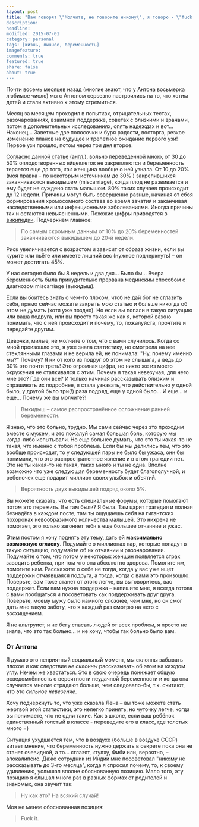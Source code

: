 ```yaml
---
layout: post
title: "Вам говорят \"Молчите, не говорите никому\", я говорю - \"fuck it!\"
description: 
headline: 
modified: 2015-07-01
category: personal
tags: [жизнь, личное, беременность]
imagefeature:
comments: true
featured: true
share: false
about: true
---
```


Почти восемь месяцев назад (многие знают, что у Антона восьмерка любимое число) мы с Антоном серьезно настроились на то, что хотим детей и стали активно к этому стремиться. 

Месяц за месяцем проходил в попытках, отрицательных тестах, разочарованиях, взаимной поддержке, советах с близкими и врачами, потом в дополнительных исследованиях, опять надеждах и вот... Наконец... Заветные две полосочки и буря радости, восторга, резкое изменение планов на будущее и трепетное ожидание первого узи! Первое узи прошло, потом через три дня второе. 


[Согласно данной статье (англ.)](http://www.babycenter.com/0_understanding-miscarriage_252.bc#articlesection1), вольно переведенной мною, от 30 до 50% оплодотворенных яйцеклеток не закрепляются и беременность теряется еще до того, как женщина вообще о ней узнала. От 10 до 20% (моя правка - по некоторым источникам до 30% ) закрепившихся заканчиваются выкидышем (miscarriage), когда плод не развивается и ему будет не суждено стать малышом. 80% таких случаев происходит до 12 недели.
Причины могут быть совершенно разные, начиная от сбоя формирования хромосомного состава во время зачатия и заканчивая наследственными или инфекционными заболеваниями. Иногда причины так и остаются невыясненными. Похожие цифры приводятся в [википедии](https://ru.wikipedia.org/wiki/%D0%92%D1%8B%D0%BA%D0%B8%D0%B4%D1%8B%D1%88). Подчеркнём главное:

>По самым скромным данным от 10% до 20% беременностей заканчиваются выкидышем до 20-й недели. 


Риск увеличивается с возрастом и зависит от образа жизни, если вы курите или пьёте или имеете лишний вес (нужное подчеркнуть) – он может достигать 45%.

У нас сегодня было бы 8 недель и два дня... Было бы... Вчера беременность была принудительно прервана мединским способом с диагнозом miscarriage (выкидыш).

Если вы боитесь знать о чем-то плохом, чтоб не дай бог не сглазить себя, прямо сейчас можете закрыть мою статью и больше никогда об этом не думать (хотя уже поздно). Но если _вы_ попали в такую ситуацию или ваша подруга, или вы просто такая же как я, которой важно понимать, что с ней происходит и почему, то, пожалуйста, прочтите и передайте другим. 

Девочки, милые, не молчите о том, что с вами случилось. Когда со мной произошло это, я уже знала статистику, но смотрела на нее стеклянными глазами и не верила ей, не понимала: "Ну, почему именно мы?"
Почему? Я ни от кого из подруг об этом не слышала, а ведь до 30% это почти треть! Это огромная цифра, но никто же из моего окружения не сталкивался с этим. Почему я такая невезучая, для чего мне это? Где они все?
И только начиная рассказывать близким и спрашивать их подробнее, я стала узнавать, что действительно у одной было, у другой было три(!) раза подряд, еще у одной было... И еще... и еще...
Почему же вы молчите?! 

>Выкидыш – самое распространённое осложнение ранней беременности.

Я знаю, что это больно, трудно. Мы сами сейчас через это проходим вместе с мужем, и это пожалуй самая большая боль, которую мы когда-либо испытывали. Но еще больнее думать, что это ты какая-то не такая, что именно с тобой проблема. Если бы мы делились тем, что это вообще происходит, то у следующей пары не было бы ужаса, они бы понимали, что это распространенное явление и в этом трагедии нет. Это не ты какая-то не такая, таких много и ты не одна. Вполне возможно что уже следующая беременность будет благополучной, и ребеночек еще подарит миллион своих улыбок и объятий.

>Вероятность двух выкидышей подряд около 5%.

Вы можете сказать, что есть специальные форумы, которые помогают потом это пережить. Вы там были? Я была. Там царит трагедия и полная безнадёга в каждом посте, там ты ощущаешь себя на гигантских похоронах невообразимого количества малышей. Это нихрена не помогает, это только загоняет тебя в еще большее отчаяние и ужас.

Этим постом я хочу поднять эту тему, дать ей **максимально возможную огласку**. Подумайте о миллионах пар, которые попадут в такую ситуацию, подумайте об их отчаянии и разочаровании. Подумайте о том, что потом у некоторых женщин появляется страх заводить ребенка, при том что она абсолютно здорова. Помогите им, помогите нам. Расскажите о себе не тогда, когда у вас уже ищет поддержки отчаявшаяся подруга, а тогда, когда с вами это произошло. Поверьте, вам тоже станет от этого легче, вы выговоритесь, вас поддержат. Если вам нужна поддержка – напишите мне, я всегда готова с вами пообщаться и посоветовать как поддерживать друг друга. Поверьте, моему мужу было намного сложнее, чем мне, но он смог дать мне такую заботу, что я каждый раз смотрю на него с восхищением.

Я не альтруист, и не бегу спасать людей от всех проблем, я просто не знала, что это так больно... и не хочу, чтобы так больно было вам.

### От Антона

Я думаю это неприятный социальный момент, мы склонны забывать плохое и как следствие _не склонны_ рассказывать об этом на каждом углу. Нечем же хвастаться. Это в свою очередь понижает общую осведомлённость о вероятности неудачной беременности и когда она случается многие страдают больше, чем следовало-бы, т.к. считают, что это _сильное невезение_. 

Хочу подчеркнуть то, что уже сказала Лена – вы тоже можете стать жертвой этой статистики, это нелегко принять, но чуточку легче, когда вы понимаете, что не одни такие. Как в школе, если ваш ребёнок единственный толстый в классе - переведите его в класс, где толстых много =)

Ситуация ухудшается тем, что в воздухе (больше в воздухе СССР) витает мнение, что беременность нужно держать в секрете пока она не станет очевидной, а то... сглазят, ктулху, Фиби или, вероятно, – апокалипсис. Даже сотрудник из Индии мне посоветовал "никому не рассказывать до 3-го месяца", когда я спросил почему, то, к своему удивлению, услышал вполне обоснованную позицию. Мало того, эту позицию я слышал много раз в разных формах от родителей и знакомых, она звучит так:

>Ну как это? На всякий случай!

Моя не менее обоснованная позиция:

>Fuck it.